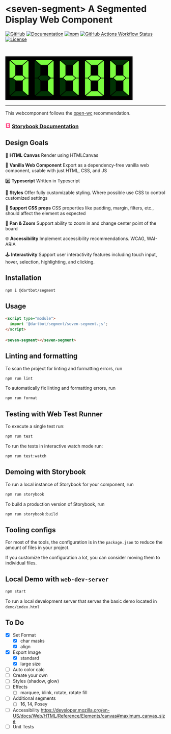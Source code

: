 <h1>&lt;seven-segment&gt; A Segmented Display Web Component</h1>

<div>
  <a href="https://github.com/dartbotapp/segment" rel="noopener noreferrer" target="_blank"><img src="https://img.shields.io/badge/GitHub-Code-232323.svg?style=flat&amp;logo=github&amp;logoColor=white" alt="GitHub" /></a>
  <a href="https://docs.dartbot.com/segment" rel="noopener noreferrer" target="_blank"><img src="https://img.shields.io/badge/Docs-Website-232323.svg?style=flat" alt="Documentation" /></a>
  <a href="https://www.npmjs.com/package/@dartbot/segment" rel="noopener noreferrer" target="_blank"><img src="https://img.shields.io/npm/dw/@dartbot/segment?label=npm&amp;style=flat" alt="npm" /></a>
  <a href="https://github.com/dartbotapp/segment/actions/workflows/publish.yml" rel="noopener noreferrer" target="_blank"><img src="https://img.shields.io/github/actions/workflow/status/dartbotapp/segment/publish.yml" alt="GitHub Actions Workflow Status" /></a>
  <a href="https://github.com/dartbotapp/segment/blob/main/LICENSE" rel="noopener noreferrer" target="_blank"><img src="https://img.shields.io/badge/license-MIT-232323.svg?style=flat" alt="License" /></a>
</div>


<p>&nbsp</p>

<div>
  <img width="400" src="https://raw.githubusercontent.com/dartbotapp/segment/refs/heads/main/storybook-public/segment_interval.gif" />
</div>

---

This webcomponent follows the [open-wc](https://github.com/open-wc/open-wc) recommendation.

<h3>
  <a href="https://docs.dartbot.com/segment">
    <img style="width:1em; margin-right: .25em" src="https://raw.githubusercontent.com/dartbotapp/segment/refs/heads/main/storybook-public/storybook.svg" />Storybook Documentation
  </a>
</h3>

## Design Goals

🎨 **HTML Canvas** Render using HTMLCanvas

🍦 **Vanilla Web Component** Export as a dependency-free vanilla web component, usable with just HTML, CSS, and JS

#️⃣ **Typescript** Written in Typescript

🌈 **Styles** Offer fully customizable styling. Where possible use CSS to control customized settings

🧾 **Support CSS props** CSS properties like padding, margin, filters, etc., should affect the element as expected

🔎 **Pan & Zoom** Support ability to zoom in and change center point of the board

🌐 **Accessibility** Implement accessibility recommendations. WCAG, WAI-ARIA

🕹️ **Interactivity** Support user interactivity features including touch input, hover, selection, highlighting, and clicking.

## Installation

```bash
npm i @dartbot/segment
```

## Usage

```html
<script type="module">
  import '@dartbot/segment/seven-segment.js';
</script>

<seven-segment></seven-segment>
```

## Linting and formatting

To scan the project for linting and formatting errors, run

```bash
npm run lint
```

To automatically fix linting and formatting errors, run

```bash
npm run format
```

## Testing with Web Test Runner

To execute a single test run:

```bash
npm run test
```

To run the tests in interactive watch mode run:

```bash
npm run test:watch
```

## Demoing with Storybook

To run a local instance of Storybook for your component, run

```bash
npm run storybook
```

To build a production version of Storybook, run

```bash
npm run storybook:build
```


## Tooling configs

For most of the tools, the configuration is in the `package.json` to reduce the amount of files in your project.

If you customize the configuration a lot, you can consider moving them to individual files.

## Local Demo with `web-dev-server`

```bash
npm start
```

To run a local development server that serves the basic demo located in `demo/index.html`

## To Do
- [x] Set Format
  - [x] char masks
  - [x] align
- [x] Export Image
  - [x] standard
  - [x] large size
- [ ] Auto color calc
- [ ] Create your own
- [ ] Styles (shadow, glow)
- [ ] Effects
  - [ ] marquee, blink, rotate, rotate fill
- [ ] Additional segments
  - [ ] 16, 14, Posey
- [ ] Accessibility https://developer.mozilla.org/en-US/docs/Web/HTML/Reference/Elements/canvas#maximum_canvas_size
- [ ] Unit Tests
